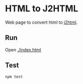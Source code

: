 # HTML to J2HTML

Web page to convert html to [j2html](https://j2html.com/).

## Run
Open [./index.html](./index.html)

## Test
```shell
npm test
```
